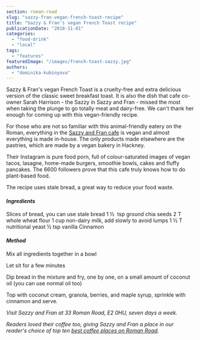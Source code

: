 ```yaml
---
section: roman-road
slug: "sazzy-fran-vegan-french-toast-recipe"
title: "Sazzy & Fran's vegan French Toast recipe"
publicationDate: "2018-11-01"
categories: 
  - "food-drink"
  - "local"
tags: 
  - "features"
featuredImage: "/images/french-toast-sazzy.jpg"
authors: 
  - "dominika-kubinyova"
---
```


Sazzy & Fran's vegan French Toast is a cruelty-free and extra delicious version of the classic sweet breakfast toast. It is also the dish that cafe co-owner Sarah Harrison - the Sazzy in Sazzy and Fran - missed the most when taking the plunge to go totally meat and dairy-free. We can't thank her enough for coming up with this vegan-friendly recipe.

For those who are not so familiar with this animal-friendly eatery on the Roman, everything in the [Sazzy and Fran cafe](https://romanroadlondon.com/new-sazzy-and-fran-vegan-cafe/) is vegan and almost everything is made in-house. The only products made elsewhere are the pastries, which are made by a vegan bakery in Hackney.

Their Instagram is pure food porn, full of colour-saturated images of vegan tacos, lasagne, home-made burgers, smoothie bowls, cakes and fluffy pancakes. The 6600 followers prove that this cafe truly knows how to do plant-based food.

The recipe uses stale bread, a great way to reduce your food waste.

#### _Ingredients_

Slices of bread, you can use stale bread 1 ½  tsp ground chia seeds 2 T whole wheat flour 1 cup non-dairy milk, add slowly to avoid lumps 1 ½ T nutritional yeast ½ tsp vanilla Cinnamon

#### _Method_

Mix all ingredients together in a bowl

Let sit for a few minutes

Dip bread in the mixture and fry, one by one, on a small amount of coconut oil (you can use normal oil too)

Top with coconut cream, granola, berries, and maple syrup, sprinkle with cinnamon and serve.

_Visit Sazzy and Fran at_ _33 Roman Road, E2 0HU, seven days a week._ 

_Readers loved their coffee too, giving Sazzy and Fran a place in our reader's choice of top ten [best coffee places on Roman Road](https://romanroadlondon.com/best-coffee-places/)._
